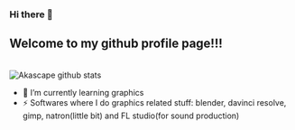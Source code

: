 ### Hi there 👋
## Welcome to my github profile page!!!
<br>![Akascape github stats](https://github-readme-stats.vercel.app/api?username=Akascape&show_icons=true&theme=dracula)
- 🌱 I’m currently learning graphics
- ⚡ Softwares where I do graphics related stuff: blender, davinci resolve, gimp, natron(little bit) and FL studio(for sound production)
